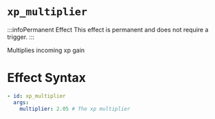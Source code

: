 # `xp_multiplier`
:::infoPermanent Effect
This effect is permanent and does not require a trigger.
:::

Multiplies incoming xp gain

# Effect Syntax
```yaml
- id: xp_multiplier
  args:
    multiplier: 2.05 # The xp multiplier
```
